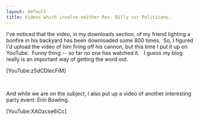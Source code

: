```yaml
---
layout: default
title: Videos which involve neither Rev. Billy nor Politicans.
---
```


  <p>I've noticed that the video, in my downloads section, of my friend lighting a bonfire in his backyard has been downloaded some 800 times.  So, I figured I'd upload the video of him firing off his cannon, but this time I put it up on YouTube.  Funny thing -- so far no one has watched it.   I guess my blog really is an important way of getting the word out.</p> <p>[YouTube:z5dCDIecFiM]</p> <p> </p> <p>And while we are on the subject, I also put up a video of another interesting party event: Erin Bowling.</p> <p>[YouTube:XAOzcse6iCc]</p>